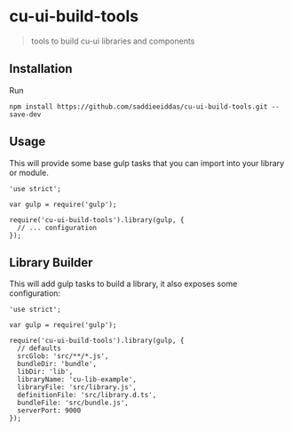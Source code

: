 cu-ui-build-tools
=================

> tools to build cu-ui libraries and components

Installation
------------

Run

```
npm install https://github.com/saddieeiddas/cu-ui-build-tools.git --save-dev
```


Usage
-----

This will provide some base gulp tasks that you can import into your library or module.

```
'use strict';

var gulp = require('gulp');

require('cu-ui-build-tools').library(gulp, {
  // ... configuration
});
```


Library Builder
---------------

This will add gulp tasks to build a library, it also exposes some configuration:

```
'use strict';

var gulp = require('gulp');

require('cu-ui-build-tools').library(gulp, {
  // defaults
  srcGlob: 'src/**/*.js',
  bundleDir: 'bundle',
  libDir: 'lib',
  libraryName: 'cu-lib-example',
  libraryFile: 'src/library.js',
  definitionFile: 'src/library.d.ts',
  bundleFile: 'src/bundle.js',
  serverPort: 9000
});
```
